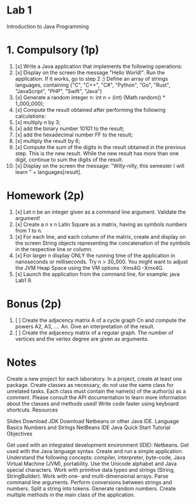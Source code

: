 # Lab 1
Introduction to Java Programming
# 1. Compulsory (1p)
1. [x] Write a Java application that implements the following operations:
2. [x] Display on the screen the message "Hello World!". Run the application. If it works, go to step 2 :) Define an array of strings languages, containing {"C", "C++", "C#", "Python", "Go", "Rust", "JavaScript", "PHP", "Swift", "Java"}
3. [x]  Generate a random integer n: int n = (int) (Math.random() * 1_000_000);
4. [x]  Compute the result obtained after performing the following calculations:
5. [x]  multiply n by 3;
6. [x]  add the binary number 10101 to the result;
7. [x]  add the hexadecimal number FF to the result;
8. [x]  multiply the result by 6;
9. [x]  Compute the sum of the digits in the result obtained in the previous step. This is the new result. While the new result has more than one digit, continue to sum the digits of the result.
10. [x]  Display on the screen the message: "Willy-nilly, this semester I will learn " + languages[result].
# Homework (2p)

1. [x] Let n be an integer given as a command line argument. Validate the argument!
2. [x] Create a n x n Latin Square as a matrix, having as symbols numbers from 1 to n.
3. [x] For each line, and each column of the matrix, create and display on the screen String objects representing the concatenation of the symbols in the respective line or column.
4. [x] For larger n display ONLY the running time of the application in nanoseconds or milliseconds. Try n > 30_000. You might want to adjust the JVM Heap Space using the VM options -Xms4G -Xmx4G.
5. [x] Launch the application from the command line, for example: java Lab1 9.
# Bonus (2p)
1. [ ] Create the adjacency matrix A of a cycle graph Cn and compute the powers A2, A3, .... An. Give an interpretation of the result.
2. [ ] Create the adjacency matrix of a regular graph. The number of vertices and the vertex degree are given as arguments.
# Notes
Create a new project for each laboratory. In a project, create at least one package. Create classes as necessary, do not use the same class for unrelated tasks. Each class must contain the name(s) of the author(s) as a comment.
Please consult the API documentation to learn more information about the classes and methods used!
Write code faster using keyboard shortcuts.
Resources

Slides
Download JDK
Download Netbeans or other Java IDE.
Language Basics
Numbers and Strings
NetBeans IDE Java Quick Start Tutorial
Objectives

Get used with an integrated development environment (IDE): Netbeans.
Get used with the Java language syntax.
Create and run a simple application.
Understand the following concepts: compiler, interpreter, byte-code, Java Virtual Machine (JVM), portability.
Use the Unicode alphabet and Java special characters.
Work with primitive data types and strings (String, StringBuilder).
Work with one- and multi-dimensional arrays.
Parse command line arguments.
Perform conversions between strings and numbers.
Split a string into tokens.
Generate random numbers.
Create multiple methods in the main class of the application.